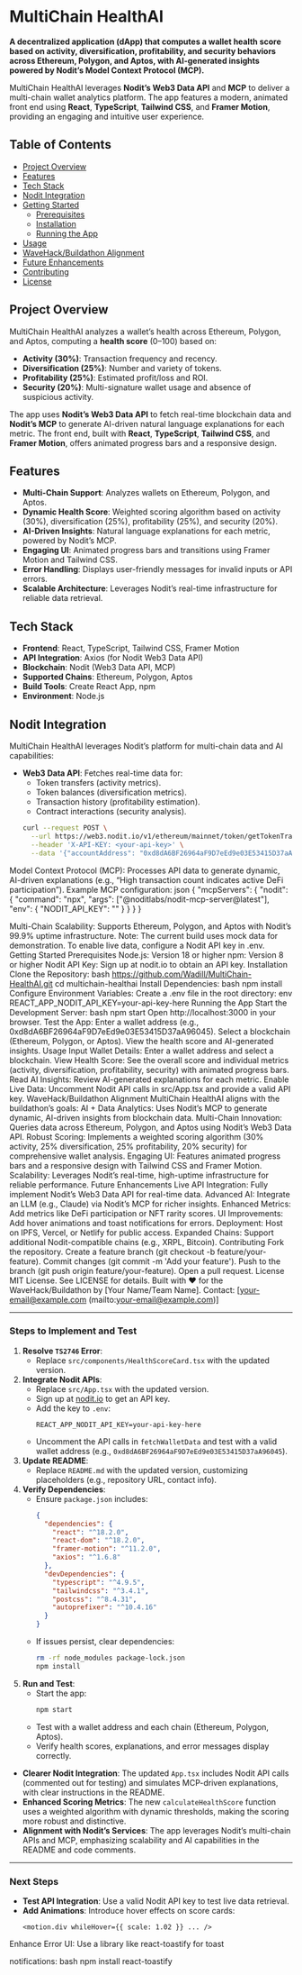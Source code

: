 # MultiChain HealthAI

**A decentralized application (dApp) that computes a wallet health score based on activity, diversification, profitability, and security behaviors across Ethereum, Polygon, and Aptos, with AI-generated insights powered by Nodit’s Model Context Protocol (MCP).**

MultiChain HealthAI leverages **Nodit’s Web3 Data API** and **MCP** to deliver a multi-chain wallet analytics platform. The app features a modern, animated front end using **React**, **TypeScript**, **Tailwind CSS**, and **Framer Motion**, providing an engaging and intuitive user experience.

## Table of Contents
- [Project Overview](#project-overview)
- [Features](#features)
- [Tech Stack](#tech-stack)
- [Nodit Integration](#nodit-integration)
- [Getting Started](#getting-started)
  - [Prerequisites](#prerequisites)
  - [Installation](#installation)
  - [Running the App](#running-the-app)
- [Usage](#usage)
- [WaveHack/Buildathon Alignment](#wavehackbuildathon-alignment)
- [Future Enhancements](#future-enhancements)
- [Contributing](#contributing)
- [License](#license)

## Project Overview
MultiChain HealthAI analyzes a wallet’s health across Ethereum, Polygon, and Aptos, computing a **health score** (0–100) based on:
- **Activity (30%)**: Transaction frequency and recency.
- **Diversification (25%)**: Number and variety of tokens.
- **Profitability (25%)**: Estimated profit/loss and ROI.
- **Security (20%)**: Multi-signature wallet usage and absence of suspicious activity.

The app uses **Nodit’s Web3 Data API** to fetch real-time blockchain data and **Nodit’s MCP** to generate AI-driven natural language explanations for each metric. The front end, built with **React**, **TypeScript**, **Tailwind CSS**, and **Framer Motion**, offers animated progress bars and a responsive design.

## Features
- **Multi-Chain Support**: Analyzes wallets on Ethereum, Polygon, and Aptos.
- **Dynamic Health Score**: Weighted scoring algorithm based on activity (30%), diversification (25%), profitability (25%), and security (20%).
- **AI-Driven Insights**: Natural language explanations for each metric, powered by Nodit’s MCP.
- **Engaging UI**: Animated progress bars and transitions using Framer Motion and Tailwind CSS.
- **Error Handling**: Displays user-friendly messages for invalid inputs or API errors.
- **Scalable Architecture**: Leverages Nodit’s real-time infrastructure for reliable data retrieval.

## Tech Stack
- **Frontend**: React, TypeScript, Tailwind CSS, Framer Motion
- **API Integration**: Axios (for Nodit Web3 Data API)
- **Blockchain**: Nodit (Web3 Data API, MCP)
- **Supported Chains**: Ethereum, Polygon, Aptos
- **Build Tools**: Create React App, npm
- **Environment**: Node.js

## Nodit Integration
MultiChain HealthAI leverages Nodit’s platform for multi-chain data and AI capabilities:
- **Web3 Data API**: Fetches real-time data for:
  - Token transfers (activity metrics).
  - Token balances (diversification metrics).
  - Transaction history (profitability estimation).
  - Contract interactions (security analysis).
  ```bash
  curl --request POST \
    --url https://web3.nodit.io/v1/ethereum/mainnet/token/getTokenTransfersByAccount \
    --header 'X-API-KEY: <your-api-key>' \
    --data '{"accountAddress": "0xd8dA6BF26964aF9D7eEd9e03E53415D37aA96045", "fromDate": "2025-01-01T00:00:00+00:00", "toDate": "2025-06-10T00:00:00+00:00"}'
Model Context Protocol (MCP): Processes API data to generate dynamic, AI-driven explanations (e.g., “High transaction count indicates active DeFi participation”). Example MCP configuration:
json
{
  "mcpServers": {
    "nodit": {
      "command": "npx",
      "args": ["@noditlabs/nodit-mcp-server@latest"],
      "env": {
        "NODIT_API_KEY": "<your-api-key>"
      }
    }
  }
}

Multi-Chain Scalability: Supports Ethereum, Polygon, and Aptos with Nodit’s 99.9% uptime infrastructure.
Note: The current build uses mock data for demonstration. To enable live data, configure a Nodit API key in .env.
Getting Started
Prerequisites
Node.js: Version 18 or higher
npm: Version 8 or higher
Nodit API Key: Sign up at nodit.io to obtain an API key.
Installation
Clone the Repository:
bash
https://github.com/Wadill/MultiChain-HealthAI.git
cd multichain-healthai
Install Dependencies:
bash
npm install
Configure Environment Variables:
Create a .env file in the root directory:
env
REACT_APP_NODIT_API_KEY=your-api-key-here
Running the App
Start the Development Server:
bash
npm start
Open http://localhost:3000 in your browser.
Test the App:
Enter a wallet address (e.g., 0xd8dA6BF26964aF9D7eEd9e03E53415D37aA96045).
Select a blockchain (Ethereum, Polygon, or Aptos).
View the health score and AI-generated insights.
Usage
Input Wallet Details: Enter a wallet address and select a blockchain.
View Health Score: See the overall score and individual metrics (activity, diversification, profitability, security) with animated progress bars.
Read AI Insights: Review AI-generated explanations for each metric.
Enable Live Data: Uncomment Nodit API calls in src/App.tsx and provide a valid API key.
WaveHack/Buildathon Alignment
MultiChain HealthAI aligns with the buildathon’s goals:
AI + Data Analytics: Uses Nodit’s MCP to generate dynamic, AI-driven insights from blockchain data.
Multi-Chain Innovation: Queries data across Ethereum, Polygon, and Aptos using Nodit’s Web3 Data API.
Robust Scoring: Implements a weighted scoring algorithm (30% activity, 25% diversification, 25% profitability, 20% security) for comprehensive wallet analysis.
Engaging UI: Features animated progress bars and a responsive design with Tailwind CSS and Framer Motion.
Scalability: Leverages Nodit’s real-time, high-uptime infrastructure for reliable performance.
Future Enhancements
Live API Integration: Fully implement Nodit’s Web3 Data API for real-time data.
Advanced AI: Integrate an LLM (e.g., Claude) via Nodit’s MCP for richer insights.
Enhanced Metrics: Add metrics like DeFi participation or NFT rarity scores.
UI Improvements: Add hover animations and toast notifications for errors.
Deployment: Host on IPFS, Vercel, or Netlify for public access.
Expanded Chains: Support additional Nodit-compatible chains (e.g., XRPL, Bitcoin).
Contributing
Fork the repository.
Create a feature branch (git checkout -b feature/your-feature).
Commit changes (git commit -m 'Add your feature').
Push to the branch (git push origin feature/your-feature).
Open a pull request.
License
MIT License. See LICENSE for details.
Built with ❤️ for the WaveHack/Buildathon by [Your Name/Team Name].
Contact: [your-email@example.com (mailto:your-email@example.com)]

---

### Steps to Implement and Test
1. **Resolve `TS2746` Error**:
   - Replace `src/components/HealthScoreCard.tsx` with the updated version.
2. **Integrate Nodit APIs**:
   - Replace `src/App.tsx` with the updated version.
   - Sign up at [nodit.io](https://nodit.io) to get an API key.
   - Add the key to `.env`:
     ```env
     REACT_APP_NODIT_API_KEY=your-api-key-here
     ```
   - Uncomment the API calls in `fetchWalletData` and test with a valid wallet address (e.g., `0xd8dA6BF26964aF9D7eEd9e03E53415D37aA96045`).
3. **Update README**:
   - Replace `README.md` with the updated version, customizing placeholders (e.g., repository URL, contact info).
4. **Verify Dependencies**:
   - Ensure `package.json` includes:
     ```json
     {
       "dependencies": {
         "react": "^18.2.0",
         "react-dom": "^18.2.0",
         "framer-motion": "^11.2.0",
         "axios": "^1.6.8"
       },
       "devDependencies": {
         "typescript": "^4.9.5",
         "tailwindcss": "^3.4.1",
         "postcss": "^8.4.31",
         "autoprefixer": "^10.4.16"
       }
     }
     ```
   - If issues persist, clear dependencies:
     ```bash
     rm -rf node_modules package-lock.json
     npm install
     ```
5. **Run and Test**:
   - Start the app:
     ```bash
     npm start
     ```
   - Test with a wallet address and each chain (Ethereum, Polygon, Aptos).
   - Verify health scores, explanations, and error messages display correctly.


- **Clearer Nodit Integration**: The updated `App.tsx` includes Nodit API calls (commented out for testing) and simulates MCP-driven explanations, with clear instructions in the README.
- **Enhanced Scoring Metrics**: The new `calculateHealthScore` function uses a weighted algorithm with dynamic thresholds, making the scoring more robust and distinctive.
- **Alignment with Nodit’s Services**: The app leverages Nodit’s multi-chain APIs and MCP, emphasizing scalability and AI capabilities in the README and code comments.

---

### Next Steps
- **Test API Integration**: Use a valid Nodit API key to test live data retrieval.
- **Add Animations**: Introduce hover effects on score cards:
  ```tsx
  <motion.div whileHover={{ scale: 1.02 }} ... />
Enhance Error UI: Use a library like react-toastify for toast 

notifications:
bash
npm install react-toastify



